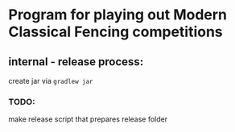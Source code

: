 

# Program for playing out Modern Classical Fencing competitions

## internal - release process:
create jar via `gradlew jar`


### TODO:

make release script that prepares release folder

